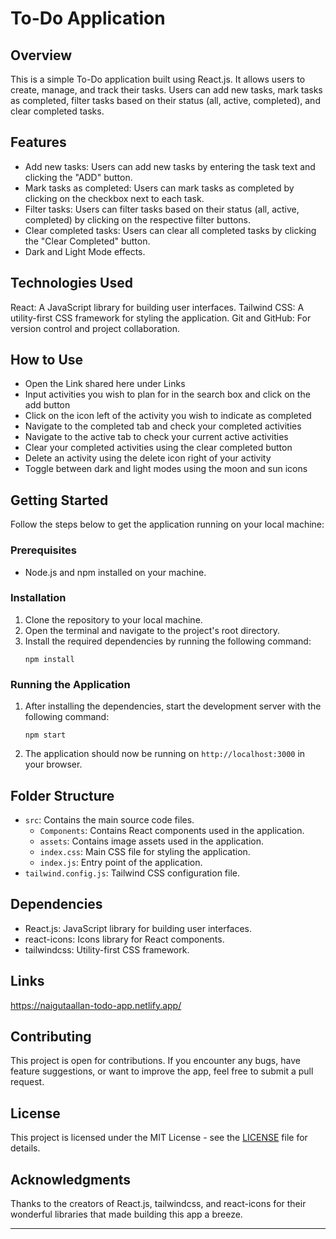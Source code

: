 # To-Do Application

## Overview
This is a simple To-Do application built using React.js. It allows users to create, manage, and track their tasks. Users can add new tasks, mark tasks as completed, filter tasks based on their status (all, active, completed), and clear completed tasks.

## Features
- Add new tasks: Users can add new tasks by entering the task text and clicking the "ADD" button.
- Mark tasks as completed: Users can mark tasks as completed by clicking on the checkbox next to each task.
- Filter tasks: Users can filter tasks based on their status (all, active, completed) by clicking on the respective filter buttons.
- Clear completed tasks: Users can clear all completed tasks by clicking the "Clear Completed" button.
- Dark and Light Mode effects.

## Technologies Used

React: A JavaScript library for building user interfaces.
Tailwind CSS: A utility-first CSS framework for styling the application.
Git and GitHub: For version control and project collaboration.

## How to Use

- Open the Link shared here under Links
- Input activities you wish to plan for in the search box and click on the add button
- Click on the icon left of the activity you wish to indicate as completed
- Navigate to the completed tab and check your completed activities
- Navigate to the active tab to check your current active activities
- Clear your completed activities using the clear completed button
- Delete an activity using the delete icon right of your activity
- Toggle between dark and light modes using the moon and sun icons

## Getting Started
Follow the steps below to get the application running on your local machine:

### Prerequisites
- Node.js and npm installed on your machine.

### Installation
1. Clone the repository to your local machine.
2. Open the terminal and navigate to the project's root directory.
3. Install the required dependencies by running the following command:
   ```
   npm install
   ```

### Running the Application
1. After installing the dependencies, start the development server with the following command:
   ```
   npm start
   ```
2. The application should now be running on `http://localhost:3000` in your browser.

## Folder Structure
- `src`: Contains the main source code files.
  - `Components`: Contains React components used in the application.
  - `assets`: Contains image assets used in the application.
  - `index.css`: Main CSS file for styling the application.
  - `index.js`: Entry point of the application.
- `tailwind.config.js`: Tailwind CSS configuration file.

## Dependencies
- React.js: JavaScript library for building user interfaces.
- react-icons: Icons library for React components.
- tailwindcss: Utility-first CSS framework.

## Links

https://naigutaallan-todo-app.netlify.app/

## Contributing
This project is open for contributions. If you encounter any bugs, have feature suggestions, or want to improve the app, feel free to submit a pull request.

## License
This project is licensed under the MIT License - see the [LICENSE](LICENSE) file for details.

## Acknowledgments
Thanks to the creators of React.js, tailwindcss, and react-icons for their wonderful libraries that made building this app a breeze.

---
